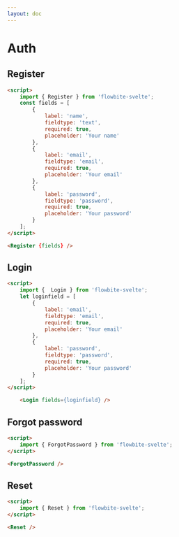 ```yaml
---
layout: doc
---
```


<script lang="ts">
	import { Register, Login, ForgotPassword, Reset } from '$lib/index';
	const fields = [
		{
			label: 'name',
			fieldtype: 'text',
			required: true,
			placeholder: 'Your name'
		},
		{
			label: 'email',
			fieldtype: 'email',
			required: true,
			placeholder: 'Your email'
		},
		{
			label: 'password',
			fieldtype: 'password',
			required: true,
			placeholder: 'Your password'
		}
	];
	let loginfield = [
		{
			label: 'email',
			fieldtype: 'email',
			required: true,
			placeholder: 'Your email'
		},
		{
			label: 'password',
			fieldtype: 'password',
			required: true,
			placeholder: 'Your password'
		}
	];
</script>

<h1 class="text-3xl w-full text-gray-900 dark:text-white my-8">Auth</h1>

<h2 class="text-2xl w-full dark:text-white py-8">Register</h2>

<div
	class="container flex flex-wrap justify-center rounded-xl mx-auto bg-gradient-to-r bg-white dark:bg-gray-900 border border-gray-200 dark:border-gray-700 p-2 sm:p-6"
>
	<Register {fields} />
</div>

```html
<script>
	import { Register } from 'flowbite-svelte';
	const fields = [
		{
			label: 'name',
			fieldtype: 'text',
			required: true,
			placeholder: 'Your name'
		},
		{
			label: 'email',
			fieldtype: 'email',
			required: true,
			placeholder: 'Your email'
		},
		{
			label: 'password',
			fieldtype: 'password',
			required: true,
			placeholder: 'Your password'
		}
	];
</script>

<Register {fields} />
```

<h2 class="text-2xl w-full dark:text-white py-8">Login</h2>

<div
	class="container flex flex-wrap justify-center rounded-xl mx-auto bg-gradient-to-r bg-white dark:bg-gray-900 border border-gray-200 dark:border-gray-700 p-2 sm:p-6"
>
	<Login fields={loginfield} />
</div>

```html
<script>
	import {  Login } from 'flowbite-svelte';
	let loginfield = [
		{
			label: 'email',
			fieldtype: 'email',
			required: true,
			placeholder: 'Your email'
		},
		{
			label: 'password',
			fieldtype: 'password',
			required: true,
			placeholder: 'Your password'
		}
	];
</script>

	<Login fields={loginfield} />

```

<h2 class="text-2xl w-full dark:text-white py-8">Forgot password</h2>

<div
	class="container flex flex-wrap justify-center rounded-xl mx-auto bg-gradient-to-r bg-white dark:bg-gray-900 border border-gray-200 dark:border-gray-700 p-2 sm:p-6"
>
	<ForgotPassword />
</div>

```html
<script>
	import { ForgotPassword } from 'flowbite-svelte';
</script>

<ForgotPassword />
```

<h2 class="text-2xl w-full dark:text-white py-8">Reset</h2>

<div
	class="container flex flex-wrap justify-center rounded-xl mx-auto bg-gradient-to-r bg-white dark:bg-gray-900 border border-gray-200 dark:border-gray-700 p-2 sm:p-6"
>
	<Reset />
</div>

```html
<script>
	import { Reset } from 'flowbite-svelte';
</script>

<Reset />
```
